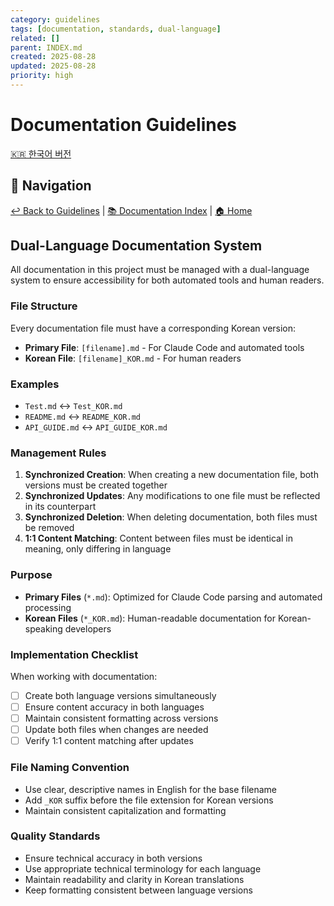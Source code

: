 ```yaml
---
category: guidelines
tags: [documentation, standards, dual-language]
related: []
parent: INDEX.md
created: 2025-08-28
updated: 2025-08-28
priority: high
---
```


# Documentation Guidelines

[🇰🇷 한국어 버전](./DOCUMENTATION_GUIDELINES_KOR.md)

## 📍 Navigation

[↩️ Back to Guidelines](./INDEX.md) | [📚 Documentation Index](../INDEX.md) | [🏠 Home](../../../CLAUDE.md)

## Dual-Language Documentation System

All documentation in this project must be managed with a dual-language system to ensure accessibility for both automated tools and human readers.

### File Structure

Every documentation file must have a corresponding Korean version:
- **Primary File**: `[filename].md` - For Claude Code and automated tools
- **Korean File**: `[filename]_KOR.md` - For human readers

### Examples
- `Test.md` ↔ `Test_KOR.md`
- `README.md` ↔ `README_KOR.md`
- `API_GUIDE.md` ↔ `API_GUIDE_KOR.md`

### Management Rules

1. **Synchronized Creation**: When creating a new documentation file, both versions must be created together
2. **Synchronized Updates**: Any modifications to one file must be reflected in its counterpart
3. **Synchronized Deletion**: When deleting documentation, both files must be removed
4. **1:1 Content Matching**: Content between files must be identical in meaning, only differing in language

### Purpose

- **Primary Files** (`*.md`): Optimized for Claude Code parsing and automated processing
- **Korean Files** (`*_KOR.md`): Human-readable documentation for Korean-speaking developers

### Implementation Checklist

When working with documentation:
- [ ] Create both language versions simultaneously
- [ ] Ensure content accuracy in both languages
- [ ] Maintain consistent formatting across versions
- [ ] Update both files when changes are needed
- [ ] Verify 1:1 content matching after updates

### File Naming Convention

- Use clear, descriptive names in English for the base filename
- Add `_KOR` suffix before the file extension for Korean versions
- Maintain consistent capitalization and formatting

### Quality Standards

- Ensure technical accuracy in both versions
- Use appropriate technical terminology for each language
- Maintain readability and clarity in Korean translations
- Keep formatting consistent between language versions